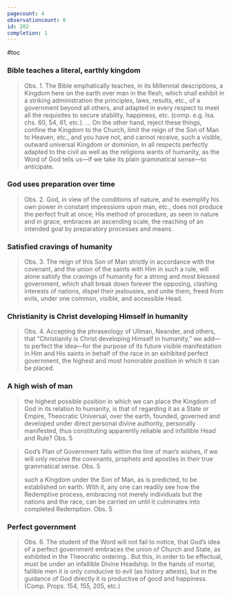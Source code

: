 ```yaml
---
pagecount: 4
observationcount: 6
id: 202
completion: 1
---
```

#toc
### Bible teaches a literal, earthly kingdom
>Obs. 1. The Bible emphatically teaches, in its Millennial descriptions, a Kingdom here on the earth over man in the flesh, which shall exhibit in a striking administration the principles, laws, results, etc., of a government beyond all others, and adapted in every respect to meet all the requisites to secure stability, happiness, etc. (comp. e.g. Isa. chs. 60, 54, 61, etc.).
>...
>On the other hand, reject these things, confine the Kingdom to the Church, limit the reign of the Son of Man to Heaven, etc., and you have not, and cannot receive, such a visible, outward universal Kingdom or dominion, in all respects perfectly adapted to the civil as well as the religions wants of humanity, as the Word of God tells us—if we take its plain grammatical sense—to anticipate.
### God uses preparation over time
>Obs. 2. God, in view of the conditions of nature, and to exemplify his own power in constant impressions upon man, etc., does not produce the perfect fruit at once; His method of procedure, as seen in nature and in grace, embraces an ascending scale, the reaching of an intended goal by preparatory processes and means.
### Satisfied cravings of humanity
>Obs. 3. The reign of this Son of Man strictly in accordance with the covenant, and the union of the saints with Him in such a rule, will alone satisfy the cravings of humanity for a strong and most blessed government, which shall break down forever the opposing, clashing interests of nations, dispel their jealousies, and unite them, freed from evils, under one common, visible, and accessible Head.
### Christianity is Christ developing Himself in humanity
>Obs. 4. Accepting the phraseology of Ullman, Neander, and others, that “Christianity is Christ developing Himself in humanity,” we add—to perfect the idea—for the purpose of its future visible manifestation in Him and His saints in behalf of the race in an exhibited perfect government, the highest and most honorable position in which it can be placed.
### A high wish of man
>the highest possible position in which we can place the Kingdom of God in its relation to humanity, is that of regarding it as a State or Empire, Theocratic Universal, over the earth, founded, governed and developed under direct personal divine authority, personally manifested, thus constituting apparently reliable and infallible Head and Rule?
>Obs. 5

>God’s Plan of Government falls within the line of man’s wishes, if we will only receive the covenants, prophets and apostles in their true grammatical sense.
>Obs. 5
>
>such a Kingdom under the Son of Man, as is predicted, to be established on earth. With it, any one can readily see how the Redemptive process, embracing not merely individuals but the nations and the race, can be carried on until it culminates into completed Redemption.
>Obs. 5
### Perfect government
>Obs. 6. The student of the Word will not fail to notice, that God’s idea of a perfect government embraces the union of Church and State, as exhibited in the Theocratic ordering.. But this, in order to be effectual, must be under an infallible Divine Headship. In the hands of mortal, fallible men it is only conducive to evil (as history attests), but in the guidance of God directly it is productive of good and happiness. (Comp. Props. 154, 155, 205, etc.)